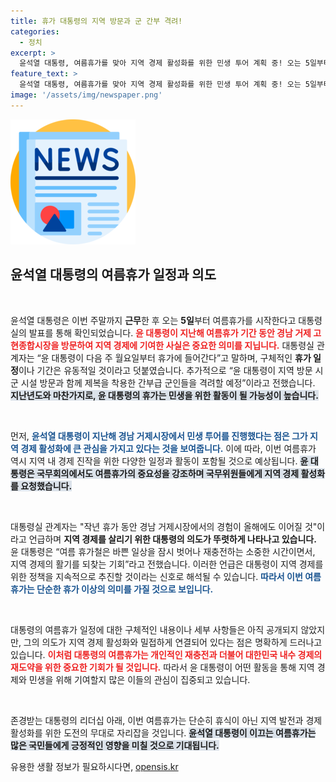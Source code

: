 ```yaml
---
title: 휴가 대통령의 지역 방문과 군 간부 격려!
categories:
  - 정치
excerpt: >
  윤석열 대통령, 여름휴가를 맞아 지역 경제 활성화를 위한 민생 투어 계획 중! 오는 5일부터 시작되는 여름휴가, 그와 함께 지역 내수 진작의 비밀은 무엇일까요?
feature_text: >
  윤석열 대통령, 여름휴가를 맞아 지역 경제 활성화를 위한 민생 투어 계획 중! 오는 5일부터 시작되는 여름휴가, 그와 함께 지역 내수 진작의 비밀은 무엇일까요?
image: '/assets/img/newspaper.png'
---
```


<p><img src="/assets/img/newspaper.png" alt="kimp 속보" /></p>

<h2 data-ke-size="size26">윤석열 대통령의 여름휴가 일정과 의도</h2>

<p data-ke-size="size16">&nbsp;</p>

<p>윤석열 대통령은 이번 주말까지 <b>근무</b>한 후 오는 <b>5일</b>부터 여름휴가를 시작한다고 대통령실의 발표를 통해 확인되었습니다. <b><span style="color: #ee2323;">윤 대통령이 지난해 여름휴가 기간 동안 경남 거제 고현종합시장을 방문하여 지역 경제에 기여한 사실은 중요한 의미를 지닙니다.</span></b> 대통령실 관계자는 “윤 대통령이 다음 주 월요일부터 휴가에 들어간다”고 말하며, 구체적인 <b>휴가 일정</b>이나 기간은 유동적일 것이라고 덧붙였습니다. 추가적으로 “윤 대통령이 지역 방문 시 군 시설 방문과 함께 제복을 착용한 간부급 군인들을 격려할 예정”이라고 전했습니다. <b><span style="background-color: #21538527;">지난년도와 마찬가지로, 윤 대통령의 휴가는 민생을 위한 활동이 될 가능성이 높습니다.</span></b></p>

<p data-ke-size="size16">&nbsp;</p>

<p>먼저, <b><span style="color: #1a5490;">윤석열 대통령이 지난해 경남 거제시장에서 민생 투어를 진행했다는 점은 그가 지역 경제 활성화에 큰 관심을 가지고 있다는 것을 보여줍니다.</span></b> 이에 따라, 이번 여름휴가 역시 지역 내 경제 진작을 위한 다양한 일정과 활동이 포함될 것으로 예상됩니다. <b><span style="background-color: #21538527;">윤 대통령은 국무회의에서도 여름휴가의 중요성을 강조하며 국무위원들에게 지역 경제 활성화를 요청했습니다.</span></b></p>

<p data-ke-size="size16">&nbsp;</p>

<p>대통령실 관계자는 "작년 휴가 동안 경남 거제시장에서의 경험이 올해에도 이어질 것"이라고 언급하며 <b>지역 경제를 살리기 위한 대통령의 의도가 뚜렷하게 나타나고 있습니다.</b> 윤 대통령은 “여름 휴가철은 바쁜 일상을 잠시 벗어나 재충전하는 소중한 시간이면서, 지역 경제의 활기를 되찾는 기회”라고 전했습니다. 이러한 언급은 대통령이 지역 경제를 위한 정책을 지속적으로 추진할 것이라는 신호로 해석될 수 있습니다. <b><span style="color: #1a5490;">따라서 이번 여름휴가는 단순한 휴가 이상의 의미를 가질 것으로 보입니다.</span></b></p>

<p data-ke-size="size16">&nbsp;</p>

<p>대통령의 여름휴가 일정에 대한 구체적인 내용이나 세부 사항들은 아직 공개되지 않았지만, 그의 의도가 지역 경제 활성화와 밀접하게 연결되어 있다는 점은 명확하게 드러나고 있습니다. <b><span style="color: #ee2323;">이처럼 대통령의 여름휴가는 개인적인 재충전과 더불어 대한민국 내수 경제의 재도약을 위한 중요한 기회가 될 것입니다.</span></b> 따라서 윤 대통령이 어떤 활동을 통해 지역 경제와 민생을 위해 기여할지 많은 이들의 관심이 집중되고 있습니다. </p>

<p data-ke-size="size16">&nbsp;</p>

<p>존경받는 대통령의 리더십 아래, 이번 여름휴가는 단순히 휴식이 아닌 지역 발전과 경제 활성화를 위한 도전의 무대로 자리잡을 것입니다. <b><span style="background-color: #21538527;">윤석열 대통령이 이끄는 여름휴가는 많은 국민들에게 긍정적인 영향을 미칠 것으로 기대됩니다.</span></b></p>
유용한 생활 정보가 필요하시다면, <a href="https://opensis.kr" rel="dofollow">opensis.kr</a>


